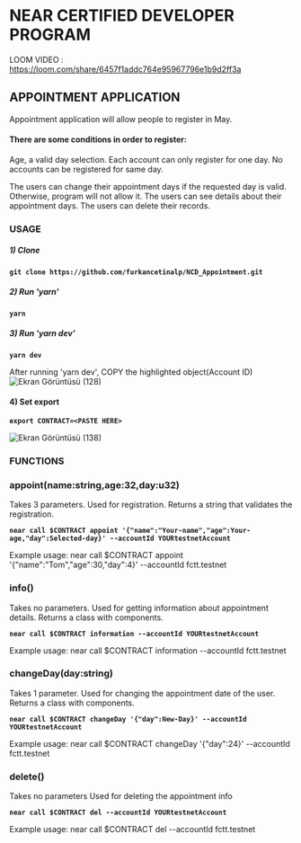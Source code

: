 #                                                 NEAR CERTIFIED DEVELOPER PROGRAM 

LOOM VIDEO : https://loom.com/share/6457f1addc764e95967796e1b9d2ff3a

## APPOINTMENT APPLICATION
Appointment application will allow people to register in May.
#### There are some conditions in order to register:
Age, a valid day selection.
Each account can only register for one day.
No accounts can be registered for same day.

The users can change their appointment days if the requested day is valid. Otherwise, program will not allow it.
The users can see details about their appointment days.
The users can delete their records.


### USAGE

##### 1) Clone
**`git clone https://github.com/furkancetinalp/NCD_Appointment.git`**

##### 2) Run 'yarn'
**`yarn`**

##### 3) Run 'yarn dev'
**`yarn dev`**

After running 'yarn dev', COPY the highlighted object(Account ID) 
![Ekran Görüntüsü (128)](https://user-images.githubusercontent.com/99509540/164363703-3596ab40-9ca5-4ce7-91b3-22e3eb6cc740.png)

#### 4) Set export 
**`export CONTRACT=<PASTE HERE>`** 

![Ekran Görüntüsü (138)](https://user-images.githubusercontent.com/99509540/164365376-95923215-a736-42f1-ac1e-af337a195212.png)


### FUNCTIONS

### appoint(name:string,age:32,day:u32)
Takes 3 parameters. 
Used for registration. 
Returns a string that validates the registration.

**`near call $CONTRACT appoint '{"name":"Your-name","age":Your-age,"day":Selected-day}' --accountId YOURtestnetAccount`**

Example usage:  near call $CONTRACT appoint '{"name":"Tom","age":30,"day":4}' --accountId fctt.testnet


### info()
Takes no parameters. 
Used for getting information about appointment details.
Returns a class with components. 

**`near call $CONTRACT information --accountId YOURtestnetAccount`**

Example usage: near call $CONTRACT information --accountId fctt.testnet


### changeDay(day:string)
Takes 1 parameter.
Used for changing the appointment date of the user. 
Returns a class with components.

**`near call $CONTRACT changeDay '{"day":New-Day}' --accountId YOURtestnetAccount`**

Example usage: near call $CONTRACT changeDay '{"day":24}' --accountId fctt.testnet


### delete()
Takes no parameters
Used for deleting the appointment info

**`near call $CONTRACT del --accountId YOURtestnetAccount`**

Example usage: near call $CONTRACT del --accountId fctt.testnet
